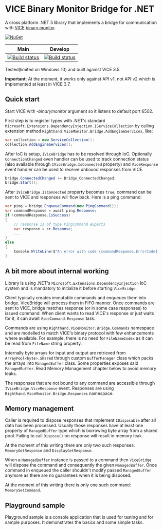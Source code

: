 # VICE Binary Monitor Bridge for .NET

A cross platform .NET 5 library that implements a bridge for communication with [VICE](https://vice-emu.sourceforge.io/) [binary monitor](https://vice-emu.sourceforge.io/vice_13.html#SEC281).

[![NuGet](https://img.shields.io/nuget/v/Righthand.Vice.Bridge.svg)](https://www.nuget.org/packages/Righthand.Vice.Bridge)

| Main   | Develop |
| ------ | ------- |
| [![Build status](https://ci.appveyor.com/api/projects/status/j4mug5wqaqh4ystn/branch/main?svg=true)](https://ci.appveyor.com/project/MihaMarkic/vice-bridge-net/branch/main) | [![Build status](https://ci.appveyor.com/api/projects/status/j4mug5wqaqh4ystn/branch/develop?svg=true)](https://ci.appveyor.com/project/MihaMarkic/vice-bridge-net/branch/develop) |


Tested(limited on Windows 10) and built against VICE 3.5.

**Important**: At the moment, it works only against API v1, not API v2 which is implemented at least in VICE 3.7.

## Quick start

Start VICE with *-binarymonitor* argument so it listens to default port 6502.

First step is to register types with .NET's standard `Microsoft.Extensions.DependencyInjection.IServiceCollection` by calling extension method `Righthand.ViceMonitor.Bridge.AddEngineServices`, like:

```csharp
var collection = new ServiceCollection();
collection.AddEngineServices();
```

After IoC is setup, `IViceBridge` has to be resolved through IoC. Optionally `ConnectionChanged` even handler can be used to track connection status (also available through `IViceBridge.IsConnected` property) and `ViceResponse` event handler can be used to receive unbound responses from VICE.

```csharp
bridge.ConnectedChanged += Bridge_ConnectedChanged;
bridge.Start();
```

After `IViceBridge.IsConnected` property becomes `true`, command can be sent to VICE and responses will flow back. Here is a ping command:

```csharp
var ping = bridge.EnqueueCommand(new PingCommand());
var commandResponse = await ping.Response;
if (commandResponse.IsSuccess)
{
	// response is of type PingCommand expects
	var response = cr.Response;
	...
}
else
{
	Console.WriteLine($"An error with code {commandResponse.ErrorCode} occurred");
}
```

## A bit more about internal working

Library is using .NET's `Microsoft.Extensions.DependencyInjection` IoC system and is mandatory to initialize it before starting `ViceBridge`.

Client typically creates immutable commands and enqueues them into bridge. ViceBridge will process them in FIFO manner. Once commands are sent to VICE, bridge matches response (or in some case responses) to issued command. When client wants to read VICE's response or just waits for it, it can await `ViceCommand.Response` task.

Commands are using `Righthand.ViceMonitor.Bridge.Commands` namespace and are modelled to match VICE's binary protocol with few enhancements where available. For example, there is no need for `FileNameIndex` as it can be read from `FileName` string property.

Internally byte arrays for input and output are retrieved from `ArrayPool<byte>.Shared` through custom `BufferManager` class which packs the arrays into `ManagedBuffer` class. Some properties exposes said `ManagedBuffer`. Read Memory Management chapter below to avoid memory leaks.

The responses that are not bound to any command are accessible through `IViceBridge.ViceResponse` event. Responses are using `Righthand.ViceMonitor.Bridge.Responses` namespace.

## Memory management

Caller is required to dispose responses that implement `IDisposable` after all data has been processed. Usually those responses have at least one property of `ManagedBuffer` type which is borrowing byte array from a shared pool. Failing to call `Dispose()` on response will result in memory leak.

At the moment of this writing there are only two such responses: `MemoryGetResponse` and `DisplayGetResponse`.

When a `ManagedBuffer` instance is passed to a command then `ViceBridge` will dispose the command and consequently the given `ManagedBuffer`. Once command in enqueued the caller shouldn't modify passed `ManagedBuffer` anymore as there are no guarantees when it is being disposed.

At the moment of this writing there is only one such command: `MemorySetCommand`.

## Playground sample

Playground sample is a console application that is used for testing and for sample purposes. It demonstrates the basics and some simple tasks.